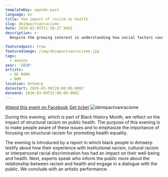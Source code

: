 ```yaml
---
templateKey: agenda-post
language: en
title: the impact of racism on health
slug: deimpactvanracisme
date: 2020-02-05T21:50:27.946Z
description: >-
  Despite the growing interest in understanding how social factors cause poor health outcomes, many academics, policy makers, scientists, journalists and others remain reluctant to identify racism as a major cause of racial health inequality.

featuredpost: true
featuredimage: /img/deimpactvanracisme.jpg
tags:
  - debate
year: '2020'
artists:
  - DE ROMA
  - BHM
location: Antwerp
datestart: 2020-03-09T20:00:00.000Z
dateend: 2020-03-09T22:00:00.000Z
---
```

[Attend this event on Facebook](https://www.facebook.com/events/469265537282688/)
[Get ticket](https://www.deroma.be/nl/agenda/black-history-month/10760/?fbclid=IwAR2CSF1DGm4vRtPail3oZ9NDH3SS040A6TgLBqlrB8U0dUGPeep8c2RJy78)
![deimpactvanracisme](/img/deimpactvanracisme.jpg "deimpactvanracisme")

During this evening, which is part of Black History Month, we reflect on the impact of structural racism on public health. The purpose of this evening is to make people aware of these issues and to emphasize the importance of focusing on structural racism for promoting health equality.

The evening is introduced by a report in which black people in Antwerp testify about how their experience with institutional racism, cultural racism or interpersonal racial discrimination has had an impact on their well-being and health. Next, experts speak who inform the public more about the relationship between racism and health and engage in a dialogue with the public. We conclude with an artistic performance.
